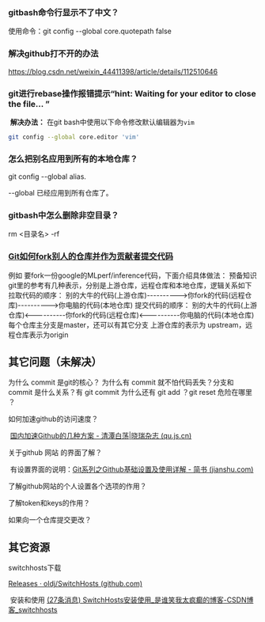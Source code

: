 

### gitbash命令行显示不了中文？

使用命令：git config --global core.quotepath false

### 解决github打不开的办法

 https://blog.csdn.net/weixin_44411398/article/details/112510646



###  git进行rebase操作报错提示“hint: Waiting for your editor to close the file... ”

​	**解决办法：** 在git bash中使用以下命令修改默认编辑器为`vim`

```bash
git config --global core.editor 'vim'
```



### 怎么把别名应用到所有的本地仓库？

git config --global  alias.

--global 已经应用到所有仓库了。

### gitbash中怎么删除非空目录？

rm <目录名> -rf 

### [Git如何fork别人的仓库并作为贡献者提交代码](https://www.cnblogs.com/javaIOException/p/11867988.html)

例如 要fork一份google的MLperf/inference代码，下面介绍具体做法：
预备知识
git里的参考有几种表示，分别是上游仓库，远程仓库和本地仓库，逻辑关系如下
拉取代码的顺序：
别的大牛的代码(上游仓库)---------->你fork的代码(远程仓库)---------->你电脑的代码(本地仓库)
提交代码的顺序：
别的大牛的代码(上游仓库)<----------你fork的代码(远程仓库)<----------你电脑的代码(本地仓库)
每个仓库主分支是master，还可以有其它分支
上游仓库的表示为 upstream，远程仓库表示为origin







##  其它问题（未解决）

为什么 commit 是git的核心？ 为什么有 commit 就不怕代码丢失？分支和 commit 是什么关系？有 git commit 为什么还有 git add ？git reset 危险在哪里 ？



如何加速github的访问速度？

​	 [国内加速Github的几种方案 - 清潭白荡|晓瑞杂志 (qu.js.cn)](https://qu.js.cn/how-to-speed-github/)

关于github 网站 的界面了解？

​	有设置界面的说明：[Git系列之Github基础设置及使用详解 - 简书 (jianshu.com)](https://www.jianshu.com/p/f51062941573)



了解github网站的个人设置各个选项的作用？

了解token和keys的作用？

如果向一个仓库提交更改？



## 其它资源

switchhosts下载

[Releases · oldj/SwitchHosts (github.com)](https://github.com/oldj/SwitchHosts/releases)

​	安装和使用 [(27条消息) SwitchHosts安装使用_是谁笑我太疯癫的博客-CSDN博客_switchhosts](https://blog.csdn.net/weixin_43912774/article/details/110588353)





